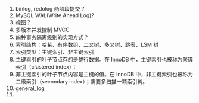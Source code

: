 1. binlog, redolog 两阶段提交？
2. MySQL WAL(Write Ahead Log)?
3. 视图？
4. 多版本并发控制 MVCC
5. 四种事务隔离级别的实现方式？
6. 索引结构：哈希、有序数组、二叉树、多叉树、跳表、LSM 树
7. 索引类型：主键索引、非主键索引
8. 主键索引的叶子节点存的是整行数据。在 InnoDB 中，主键索引也被称为聚簇索引（clustered index）；
9. 非主键索引的叶子节点内容是主键的值。在 InnoDB 中，非主键索引也被称为二级索引（secondary index）；需要多扫描一颗索引树。
10. general_log 
11. 
